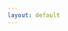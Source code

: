 ```yaml
---
layout: default
---
```

<script type="text/javascript" src="./iiif-annotation.js"></script>
<link rel="stylesheet" type="text/css" href="./iiif-annotation.css">
<iiif-storyboard ws="wss://intense-hamlet-45148.herokuapp.com" annotationlist="https://dnoneill.github.io/annotate/annotations/0001-list.json" styling="tts: en; fullpage: true; hide_annocontrols: true;"></iiif-storyboard>

<style>
	#header_toolbar {
		display: none;
	}
	.annotation {
		height: 100%;
		top: 0px;
		margin-left: 0px;
		font-size: 18px;
	}
</style>
